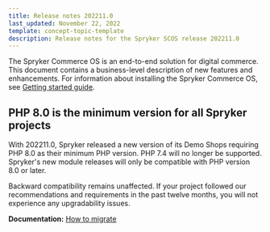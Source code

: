 ```yaml
---
title: Release notes 202211.0
last_updated: November 22, 2022
template: concept-topic-template
description: Release notes for the Spryker SCOS release 202211.0
---
```


The Spryker Commerce OS is an end-to-end solution for digital commerce. This document contains a business-level description of new features and enhancements.
For information about installing the Spryker Commerce OS, see [Getting started guide](https://documentation.spryker.com/docs/dev-getting-started).

## PHP 8.0 is the minimum version for all Spryker projects
With 202211.0, Spryker released a new version of its Demo Shops requiring PHP 8.0 as their minimum PHP version. PHP 7.4 will no longer be supported. Spryker's new module releases will only be compatible with PHP version 8.0 or later. 

Backward compatibility remains unaffected. If your project followed our recommendations and requirements in the past twelve months, you will not experience any upgradability issues.

**Documentation:**
[How to migrate](/docs/scos/user/intro-to-spryker/whats-new/php8-as-a-minimum-version-for-all-spryker-projects.html#migration-steps)
